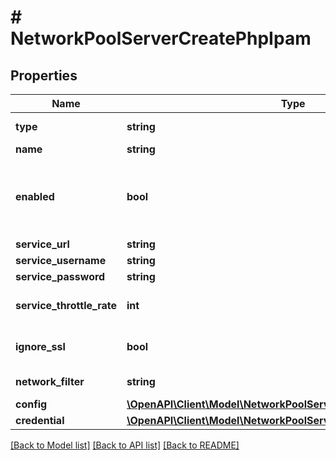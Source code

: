 # # NetworkPoolServerCreatePhpIpam

## Properties

Name | Type | Description | Notes
------------ | ------------- | ------------- | -------------
**type** | **string** | Type Code (phpIPAM) |
**name** | **string** | Name |
**enabled** | **bool** | Can be used to enable / disable the network pool server. | [optional] [default to true]
**service_url** | **string** | URL |
**service_username** | **string** | Username | [optional]
**service_password** | **string** | Password | [optional]
**service_throttle_rate** | **int** | Throttle Rate | [optional] [default to 0]
**ignore_ssl** | **bool** | Disable SSL SNI Verification | [optional] [default to true]
**network_filter** | **string** | Network Filter | [optional]
**config** | [**\OpenAPI\Client\Model\NetworkPoolServerCreatePhpIpamConfig**](NetworkPoolServerCreatePhpIpamConfig.md) |  |
**credential** | [**\OpenAPI\Client\Model\NetworkPoolServerCreateBluecatCredential**](NetworkPoolServerCreateBluecatCredential.md) |  | [optional]

[[Back to Model list]](../../README.md#models) [[Back to API list]](../../README.md#endpoints) [[Back to README]](../../README.md)
